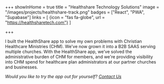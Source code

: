 +++
showInHome = true
title = "Healthshare Technology Solutions"
image = "/images/projects/healthshare-track.png"
badges = ["React", "PWA", "Supabase"]
links = [
    {icon = "fas fa-globe", url = "https://healthsharetech.com"}
]

+++

I built the HealthShare app to solve my own problems with Christian Healthcare Ministries (CHM).  We've now grown it into a B2B 
SAAS serving multiple churches.  With the HealthShare app, we've solved the administrative burden of CHM for members,
and we're providing visibility into CHM spend for healthcare plan administrators at our partner churches and businesses.

*Would you like to try the app out for yourself? [Contact Us](https://www.healthsharetech.com/contact/)*


